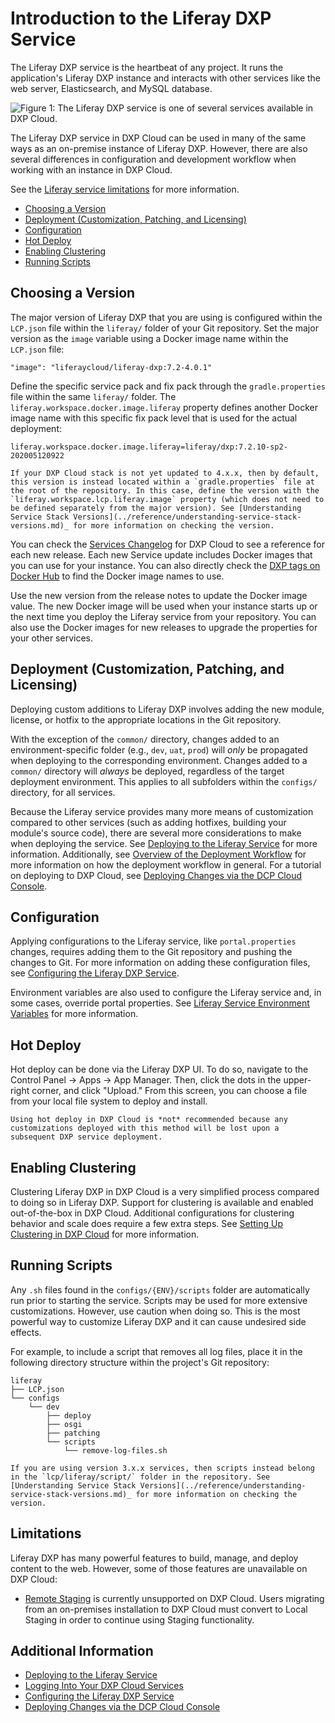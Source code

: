 # Introduction to the Liferay DXP Service

The Liferay DXP service is the heartbeat of any project. It runs the application's Liferay DXP instance and interacts with other services like the web server, Elasticsearch, and MySQL database.

![Figure 1: The Liferay DXP service is one of several services available in DXP Cloud.](./introduction-to-the-liferay-dxp-service/images/01.png)

The Liferay DXP service in DXP Cloud can be used in many of the same ways as an on-premise instance of Liferay DXP. However, there are also several differences in configuration and development workflow when working with an instance in DXP Cloud.

See the [Liferay service limitations](../reference/platform-limitations.md#liferay-service) for more information.

* [Choosing a Version](#choosing-a-version)
* [Deployment (Customization, Patching, and Licensing)](#deployment-customization-patching-and-licensing)
* [Configuration](#configuration)
* [Hot Deploy](#hot-deploy)
* [Enabling Clustering](#enabling-clustering)
* [Running Scripts](#running-scripts)

## Choosing a Version

The major version of Liferay DXP that you are using is configured within the `LCP.json` file within the `liferay/` folder of your Git repository. Set the major version as the `image` variable using a Docker image name within the `LCP.json` file:

```
"image": "liferaycloud/liferay-dxp:7.2-4.0.1"
```

Define the specific service pack and fix pack through the `gradle.properties` file within the same `liferay/` folder. The `liferay.workspace.docker.image.liferay` property defines another Docker image name with this specific fix pack level that is used for the actual deployment:

```properties
liferay.workspace.docker.image.liferay=liferay/dxp:7.2.10-sp2-202005120922
```

```{note}
If your DXP Cloud stack is not yet updated to 4.x.x, then by default, this version is instead located within a `gradle.properties` file at the root of the repository. In this case, define the version with the `liferay.workspace.lcp.liferay.image` property (which does not need to be defined separately from the major version). See [Understanding Service Stack Versions](../reference/understanding-service-stack-versions.md)_ for more information on checking the version.
```

You can check the [Services Changelog](https://help.liferay.com/hc/en-us/sections/360006251311-Services-Changelog) for DXP Cloud to see a reference for each new release. Each new Service update includes Docker images that you can use for your instance. You can also directly check the [DXP tags on Docker Hub](https://hub.docker.com/r/liferay/dxp/tags?page=1) to find the Docker image names to use.

Use the new version from the release notes to update the Docker image value. The new Docker image will be used when your instance starts up or the next time you deploy the Liferay service from your repository. You can also use the Docker images for new releases to upgrade the properties for your other services.

## Deployment (Customization, Patching, and Licensing)

Deploying custom additions to Liferay DXP involves adding the new module, license, or hotfix to the appropriate locations in the Git repository.

With the exception of the `common/` directory, changes added to an environment-specific folder (e.g., `dev`, `uat`, `prod`) will _only_ be propagated when deploying to the corresponding environment. Changes added to a `common/` directory will _always_ be deployed, regardless of the target deployment environment. This applies to all subfolders within the `configs/` directory, for all services.

Because the Liferay service provides many more means of customization compared to other services (such as adding hotfixes, building your module's source code), there are several more considerations to make when deploying the service. See [Deploying to the Liferay Service](./deploying-to-the-liferay-service.md) for more information. Additionally, see [Overview of the Deployment Workflow](../build-and-deploy/overview-of-the-dxp-cloud-deployment-workflow.md) for more information on how the deployment workflow in general. For a tutorial on deploying to DXP Cloud, see [Deploying Changes via the DCP Cloud Console](../build-and-deploy/deploying-changes-via-the-dxp-cloud-console.md).

## Configuration

Applying configurations to the Liferay service, like `portal.properties` changes, requires adding them to the Git repository and pushing the changes to Git. For more information on adding these configuration files, see [Configuring the Liferay DXP Service](./configuring-the-liferay-dxp-service.md).

Environment variables are also used to configure the Liferay service and, in some cases, override portal properties. See [Liferay Service Environment Variables](./liferay-service-environment-variables.md) for more information.

## Hot Deploy

Hot deploy can be done via the Liferay DXP UI. To do so, navigate to the Control Panel → Apps → App Manager. Then, click the dots in the upper-right corner, and click "Upload." From this screen, you can choose a file from your local file system to deploy and install.

```{note}
Using hot deploy in DXP Cloud is *not* recommended because any customizations deployed with this method will be lost upon a subsequent DXP service deployment.
```

## Enabling Clustering

Clustering Liferay DXP in DXP Cloud is a very simplified process compared to doing so in Liferay DXP. Support for clustering is available and enabled out-of-the-box in DXP Cloud. Additional configurations for clustering behavior and scale does require a few extra steps. See [Setting Up Clustering in DXP Cloud](./setting-up-clustering-in-dxp-cloud.md) for more information.

## Running Scripts

Any `.sh` files found in the `configs/{ENV}/scripts` folder are automatically run prior to starting the service. Scripts may be used for more extensive customizations. However, use caution when doing so. This is the most powerful way to customize Liferay DXP and it can cause undesired side effects.

For example, to include a script that removes all log files, place it in the following directory structure within the project's Git repository:

```
liferay
├── LCP.json
└── configs
    └── dev
        ├── deploy
        ├── osgi
        ├── patching
        └── scripts
            └── remove-log-files.sh
```

```{note}
If you are using version 3.x.x services, then scripts instead belong in the `lcp/liferay/script/` folder in the repository. See [Understanding Service Stack Versions](../reference/understanding-service-stack-versions.md)_ for more information on checking the version.
```

## Limitations

Liferay DXP has many powerful features to build, manage, and deploy content to the web. However, some of those features are unavailable on DXP Cloud:

* [Remote Staging](https://learn.liferay.com/dxp/latest/en/site-building/publishing-tools/staging/configuring-remote-live-staging.html) is currently unsupported on DXP Cloud. Users migrating from an on-premises installation to DXP Cloud must convert to Local Staging in order to continue using Staging functionality.

## Additional Information

* [Deploying to the Liferay Service](./deploying-to-the-liferay-service.md)
* [Logging Into Your DXP Cloud Services](../getting-started/logging-into-your-dxp-cloud-services.md)
* [Configuring the Liferay DXP Service](./configuring-the-liferay-dxp-service.md)
* [Deploying Changes via the DCP Cloud Console](../build-and-deploy/deploying-changes-via-the-dxp-cloud-console.md)
